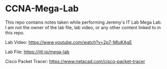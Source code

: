 # CCNA-Mega-Lab
This repo contains notes taken while performing Jeremy's IT Lab Mega Lab. I am not the owner of the lab file, lab video, or any other content linked to in this repo.

Lab Video: https://www.youtube.com/watch?v=2p7-MluKAgE

Lab File: https://jitl.jp/mega-lab

Cisco Packet Tracer: https://www.netacad.com/cisco-packet-tracer